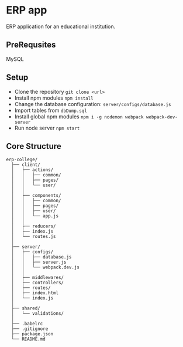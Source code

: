 # ERP app
ERP application for an educational institution.

## PreRequsites
MySQL

## Setup
- Clone the repository `git clone <url>`
- Install npm modules `npm install`
- Change the database configuration: `server/configs/database.js`
- Import tables from `dbDump.sql`
- Install global npm modules `npm i -g nodemon webpack webpack-dev-server`
- Run node server `npm start`

## Core Structure
    erp-college/
      ├── client/
      │   ├── actions/
      │   │   ├── common/
      │   │   ├── pages/
      │   │   └── user/
      │   │
      │   ├── components/
      │   │   ├── common/
      │   │   ├── pages/
      │   │   ├── user/
      │   │   └── app.js
      │   │
      │   ├── reducers/
      │   ├── index.js
      │   └── routes.js
      │
      ├── server/
      │   ├── configs/
      │   │   ├── database.js
      │   │   ├── server.js
      │   │   └── webpack.dev.js
      │   │
      │   ├── middlewares/
      │   ├── controllers/
      │   ├── routes/
      │   ├── index.html
      │   └── index.js
      │
      ├── shared/
      │   └── validations/
      │
      ├── .babelrc
      ├── .gitignore
      ├── package.json
      └── README.md

